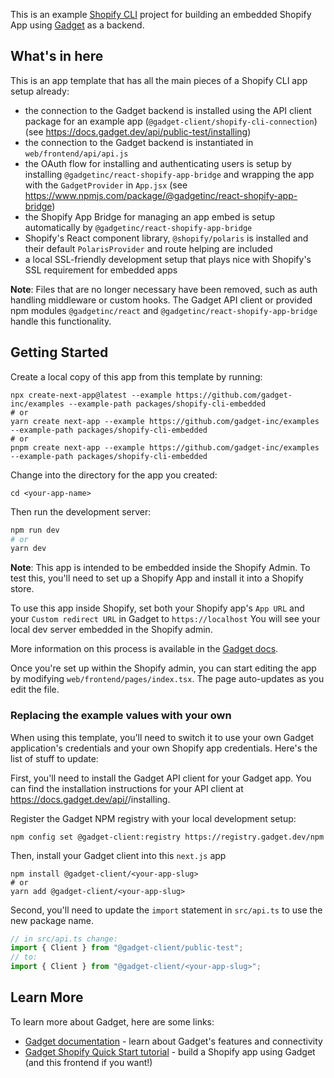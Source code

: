 This is an example [Shopify CLI](https://shopify.dev/apps/getting-started/create) project for building an embedded Shopify App using [Gadget](https://gadget.dev) as a backend.

## What's in here

This is an app template that has all the main pieces of a Shopify CLI app setup already:

- the connection to the Gadget backend is installed using the API client package for an example app (`@gadget-client/shopify-cli-connection`) (see https://docs.gadget.dev/api/public-test/installing)
- the connection to the Gadget backend is instantiated in `web/frontend/api/api.js`
- the OAuth flow for installing and authenticating users is setup by installing `@gadgetinc/react-shopify-app-bridge` and wrapping the app with the `GadgetProvider` in `App.jsx` (see https://www.npmjs.com/package/@gadgetinc/react-shopify-app-bridge)
- the Shopify App Bridge for managing an app embed is setup automatically by `@gadgetinc/react-shopify-app-bridge`
- Shopify's React component library, `@shopify/polaris` is installed and their default `PolarisProvider` and route helping are included
- a local SSL-friendly development setup that plays nice with Shopify's SSL requirement for embedded apps

**Note**: Files that are no longer necessary have been removed, such as auth handling middleware or custom hooks. The Gadget API client or provided npm modules `@gadgetinc/react` and `@gadgetinc/react-shopify-app-bridge` handle this functionality.

## Getting Started

Create a local copy of this app from this template by running:

```shell
npx create-next-app@latest --example https://github.com/gadget-inc/examples --example-path packages/shopify-cli-embedded
# or
yarn create next-app --example https://github.com/gadget-inc/examples --example-path packages/shopify-cli-embedded
# or
pnpm create next-app --example https://github.com/gadget-inc/examples --example-path packages/shopify-cli-embedded
```

Change into the directory for the app you created:

```shell
cd <your-app-name>
```

Then run the development server:

```bash
npm run dev
# or
yarn dev
```

**Note**: This app is intended to be embedded inside the Shopify Admin. To test this, you'll need to set up a Shopify App and install it into a Shopify store.

To use this app inside Shopify, set both your Shopify app's `App URL` and your `Custom redirect URL` in Gadget to `https://localhost` You will see your local dev server embedded in the Shopify admin.

More information on this process is available in the [Gadget docs](https://docs.gadget.dev/guides/connections/shopify).

Once you're set up within the Shopify admin, you can start editing the app by modifying `web/frontend/pages/index.tsx`. The page auto-updates as you edit the file.

### Replacing the example values with your own

When using this template, you'll need to switch it to use your own Gadget application's credentials and your own Shopify app credentials. Here's the list of stuff to update:

First, you'll need to install the Gadget API client for your Gadget app. You can find the installation instructions for your API client at https://docs.gadget.dev/api/<your-app-slug>/installing.

Register the Gadget NPM registry with your local development setup:

```shell
npm config set @gadget-client:registry https://registry.gadget.dev/npm
```

Then, install your Gadget client into this `next.js` app

```shell
npm install @gadget-client/<your-app-slug>
# or
yarn add @gadget-client/<your-app-slug>
```

Second, you'll need to update the `import` statement in `src/api.ts` to use the new package name.

```typescript
// in src/api.ts change:
import { Client } from "@gadget-client/public-test";
// to:
import { Client } from "@gadget-client/<your-app-slug>";
```

## Learn More

To learn more about Gadget, here are some links:

- [Gadget documentation](https://docs.gadget.dev) - learn about Gadget's features and connectivity
- [Gadget Shopify Quick Start tutorial](https://docs.gadget.dev/guides/quick-start) - build a Shopify app using Gadget (and this frontend if you want!)
